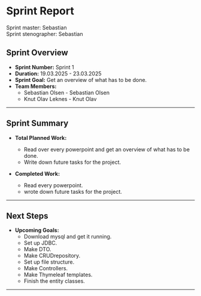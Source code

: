 # **Sprint Report**

Sprint master: Sebastian  
Sprint stenographer: Sebastian

## **Sprint Overview**
- **Sprint Number:** Sprint 1
- **Duration:** 19.03.2025 - 23.03.2025
- **Sprint Goal:** Get an overview of what has to be done.
- **Team Members:**
  - Sebastian Olsen - Sebastian Olsen
  - Knut Olav Leknes - Knut Olav

---

## **Sprint Summary**
- **Total Planned Work:**
  - Read over every powerpoint and get an overview of what has to be done.
  - Write down future tasks for the project.

- **Completed Work:**
  - Read every powerpoint.
  - wrote down future tasks for the project.

---

## **Next Steps**
- **Upcoming Goals:**
  - Download mysql and get it running.
  - Set up JDBC.
  - Make DTO.
  - Make CRUDrepository.
  - Set up file structure.
  - Make Controllers.
  - Make Thymeleaf templates.
  - Finish the entity classes.
---